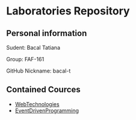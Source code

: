 # Laboratories Repository


## Personal information
Sudent: Bacal Tatiana

Group: FAF-161

GitHub Nickname: bacal-t

## Contained Cources

- [WebTechnologies](https://github.com/bacal-t/WebTechnologiesLabs)
- [EventDrivenProgramming](https://github.com/bacal-t/EventDrivenProgrammingLabs)



